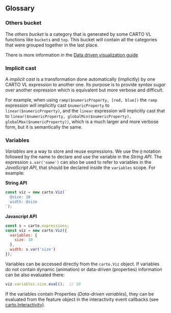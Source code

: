 ## Glossary

### Others bucket

The *others bucket* is a category that is generated by some CARTO VL functions like `buckets` and `top`. This bucket will contain all the categories that were grouped together in the last place.

There is more information in the [Data driven visualization guide]()

### Implicit cast

A *implicit cast* is a transformation done automatically (implicitly) by one CARTO VL expression to another one. Its purpose is to provide *syntax sugar* over another expression which is equivalent but more verbose and difficult.

For example, when using `ramp($numericProperty, [red, blue])` the `ramp` expression will implicitly cast `$numericProperty` to `linear($numericProperty)`, and the `linear` expression will implicitly cast that to `linear($numericProperty, globalMin($numericProperty), globalMax($numericProperty))`, which is a much larger and more verbose form, but it is semantically the same.


### Variables

*Variables* are a way to store and reuse expressions. We use the `@` notation followed by the name to declare and use the variable in the *String API*. The expression `s.var('name')` can also be used to refer to variables in the *JavaScript API*, that should be declared inside the `variables` scope. For example:

**String API**
```js
const viz = new carto.Viz(`
  @size: 10
  width: @size
`);
```

**Javascript API**
```js
const s = carto.expressions;
const viz = new carto.Viz({
  variables: {
    size: 10
  },
  width: s.var('size')
});
```

Variables can be accessed directly from the `carto.Viz` object. If variables do not contain dynamic (animation) or data-driven (properties) information can be also evaluated there:
```js
viz.variables.size.eval();  // 10
```

If the variables contain Properties (*Data-driven variables*), they can be evaluated from the feature object in the interactivity event callbacks (see [carto.Interactivity](/developers/carto-vl/reference/#cartointeractivity)).
